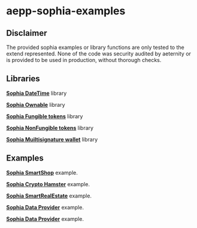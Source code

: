 # aepp-sophia-examples

## Disclaimer

The provided sophia examples or library functions are only tested to the extend represented. None of the code was security audited by aeternity or is provided to be used in production, without thorough checks.

## Libraries
[**Sophia DateTime**](/libraries/DateTime/README.md) library

[**Sophia Ownable**](/libraries/Ownable/README.md) library

[**Sophia Fungible tokens**](/libraries/FungibleToken/README.md) library

[**Sophia NonFungible tokens**](/libraries/NonFungibleToken/README.md) library

[**Sophia Muiltisignature wallet**](/libraries/MultisignatureWallet/README.md) library


## Examples
[**Sophia SmartShop**](/examples/SmartShop/README.md) example.

[**Sophia Crypto Hamster**](/examples/CryptoHamster/README.md) example.

[**Sophia SmartRealEstate**](/examples/SmartRealEstate/README.md) example.

[**Sophia Data Provider**](/examples/SmartDataProvider/README.md) example.

[**Sophia Data Provider**](/examples/SmartBank/README.md) example.